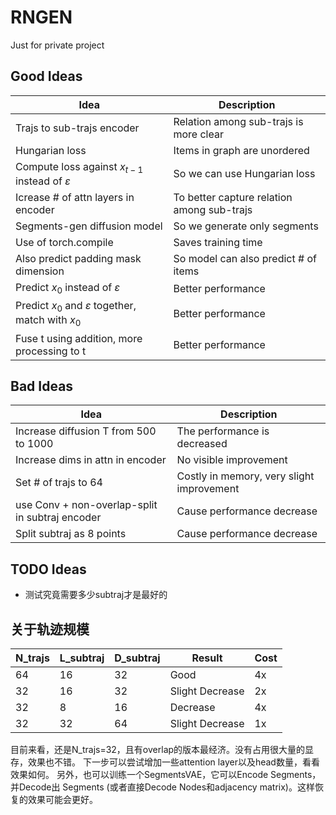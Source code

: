# RNGEN
Just for private project

## Good Ideas
| Idea                                                       | Description                                |
|------------------------------------------------------------|--------------------------------------------|
| Trajs to sub-trajs encoder                                 | Relation among sub-trajs is more clear     |
| Hungarian loss                                             | Items in graph are unordered               |
| Compute loss against $x_{t-1}$ instead of $\varepsilon$    | So we can use Hungarian loss               |
| Icrease # of attn layers in encoder                        | To better capture relation among sub-trajs |
| Segments-gen diffusion model                               | So we generate only segments               |
| Use of torch.compile                                       | Saves training time                        |
| Also predict padding mask dimension                        | So model can also predict # of items       |
| Predict $x_0$ instead of $\varepsilon$                     | Better performance                         |
| Predict $x_0$ and $\varepsilon$ together, match with $x_0$ | Better performance                         |
| Fuse t using addition, more processing to t                | Better performance                         |

## Bad Ideas
| Idea                                                    | Description                                |
|---------------------------------------------------------|--------------------------------------------|
| Increase diffusion T from 500 to 1000                   | The performance is decreased               |
| Increase dims in attn in encoder                        | No visible improvement                     |
| Set # of trajs to 64                                    | Costly in memory, very slight improvement  |
| use Conv + non-overlap-split in subtraj encoder         | Cause performance decrease                 |
| Split subtraj as 8 points                               | Cause performance decrease                 |

## TODO Ideas
- 测试究竟需要多少subtraj才是最好的

## 关于轨迹规模
| N_trajs | L_subtraj | D_subtraj | Result          | Cost |
|---------|-----------|-----------|-----------------|------|
| 64      | 16        | 32        | Good            | 4x   |
| 32      | 16        | 32        | Slight Decrease | 2x   |
| 32      | 8         | 16        | Decrease        | 4x   |
| 32      | 32        | 64        | Slight Decrease | 1x   |

目前来看，还是N_trajs=32，且有overlap的版本最经济。没有占用很大量的显存，效果也不错。
下一步可以尝试增加一些attention layer以及head数量，看看效果如何。
另外，也可以训练一个SegmentsVAE，它可以Encode Segments，并Decode出 Segments (或者直接Decode Nodes和adjacency matrix)。这样恢复的效果可能会更好。